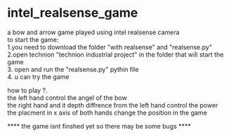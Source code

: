 # intel_realsense_game                                   
a bow and arrow game played using intel realsense camera                                   
to start the game:                                        
1.you need to download the folder "with realsense" and "realsense.py"                           
2.open technion "technion industrial project" in the folder that will start the game                 
3. open and run the "realsense.py" pythin file                     
4. u can try the game                

how to play ?.                  
the left hand control the angel of the bow                 
the right hand and it depth diffrence from the left hand control the power                  
the placment in x axis of both hands change the position in the game                      


**** the game isnt finshed yet so there may be some bugs ****
